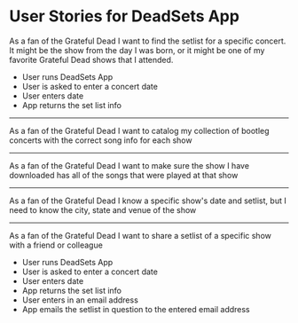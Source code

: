 <h1>User Stories for DeadSets App</h2>

<p>As a fan of the Grateful Dead
I want to find the setlist for a specific concert.
It might be the show from the day I was born,
or it might be one of my favorite Grateful Dead shows that I attended.

<ul>
<li>User runs DeadSets App</li>
<li>User is asked to enter a concert date</li>
<li>User enters date</li>
<li>App returns the set list info</li></ul></p>
<hr>

<p>As a fan of the Grateful Dead
I want to catalog my collection of bootleg concerts with the correct song info for each show</p>
<hr>

<p>As a fan of the Grateful Dead
I want to make sure the show I have downloaded has all of the songs that were played at that show</p>
<hr>

<p>As a fan of the Grateful Dead
I know a specific show's date and setlist, but I need to know the city, state and venue of the show</p>
<hr>

<p>As a fan of the Grateful Dead
I want to share a setlist of a specific show with a friend or colleague

<ul>
<li>User runs DeadSets App</li>
<li>User is asked to enter a concert date</li>
<li>User enters date</li>
<li>App returns the set list info</li>
<li>User enters in an email address</li>
<li>App emails the setlist in question to the entered email address</li></ul></p>
